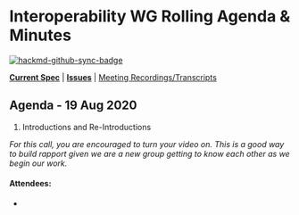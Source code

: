 # Interoperability WG Rolling Agenda & Minutes 

[![hackmd-github-sync-badge](https://hackmd.io/K5BWQ_rvSTKJ-BxeWINYfw/badge)](https://hackmd.io/K5BWQ_rvSTKJ-BxeWINYfw)


[**Current Spec**](https://identity.foundation/inteorperability/) | [**Issues**](https://github.com/decentralized-identity/interoperability/issues) | [Meeting Recordings/Transcripts](https://dif.groups.io/g/interop-wg)

## Agenda - 19 Aug 2020

1. Introductions and Re-Introductions

_For this call, you are encouraged to turn your video on. This is a good way to build rapport given we are a new group getting to know each other as we begin our work._

#### Attendees:
* 

